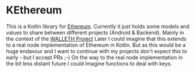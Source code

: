 KEthereum
=========

This is a Kotlin library for [Ethereum](https://ethereum.org).
Currently it just holds some models and values to share between different projects (Android & Backend). Mainly in the context of the [WALLETH Project](http://walleth.org)
Later I could imagine that this extends to a real node implementation of Ethereum in Kotlin. But as this would be a huge endavour and I want to continue with my projects don't expect this to early - but I accept PRs ;-)
On the way to the real node implementation in the bit less distant future I could Imagine functions to deal with keys.

